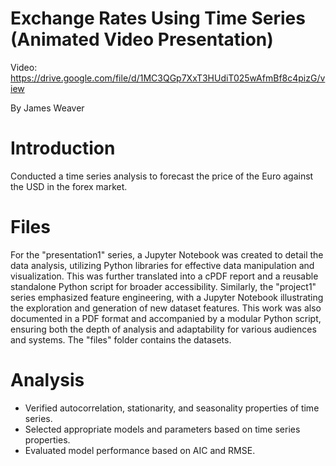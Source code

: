 # Exchange Rates Using Time Series (Animated Video Presentation)

Video: https://drive.google.com/file/d/1MC3QGp7XxT3HUdiT025wAfmBf8c4pizG/view

By James Weaver

# Introduction
Conducted a time series analysis to forecast the price of the Euro against the USD in the forex market.


# Files
For the "presentation1" series, a Jupyter Notebook was created to detail the data analysis, utilizing Python libraries for effective data manipulation and visualization. This was further translated into a cPDF report and a reusable standalone Python script for broader accessibility. Similarly, the "project1" series emphasized feature engineering, with a Jupyter Notebook illustrating the exploration and generation of new dataset features. This work was also documented in a PDF format and accompanied by a modular Python script, ensuring both the depth of analysis and adaptability for various audiences and systems. The "files" folder contains the datasets.

# Analysis 
- Verified autocorrelation, stationarity, and seasonality properties of time series.
- Selected appropriate models and parameters based on time series properties.
- Evaluated model performance based on AIC and RMSE.
